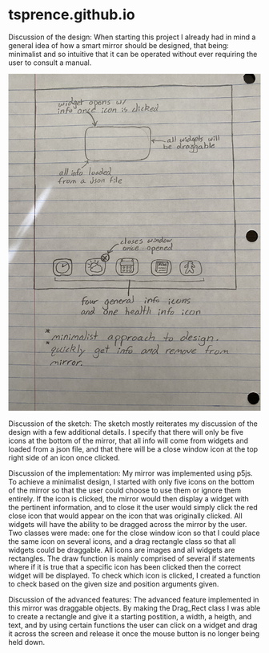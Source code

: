 # tsprence.github.io

Discussion of the design:
When starting this project I already had in mind a general idea of how a smart mirror should be designed, that being: minimalist and so intuitive that it can be operated without ever requiring the user to consult a manual. 

![](images/p2.Tyler.Sprencel.png)

Discussion of the sketch:
The sketch mostly reiterates my discussion of the design with a few additional details. I specify that there will only be five icons at the bottom of the mirror, that all info will come from widgets and loaded from a json file, and that there will be a close window icon at the top right side of an icon once clicked.

Discussion of the implementation:
My mirror was implemented using p5js. To achieve a minimalist design, I started with only five icons on the bottom of the mirror so that the user could choose to use them or ignore them entirely. If the icon is clicked, the mirror would then display a widget with the pertinent information, and to close it the user would simply click the red close icon that would appear on the icon that was originally clicked. All widgets will have the ability to be dragged across the mirror by the user. Two classes were made: one for the close window icon so that I could place the same icon on several icons, and a drag rectangle class so that all widgets could be draggable. All icons are images and all widgets are rectangles. The draw function is mainly comprised of several if statements where if it is true that a specific icon has been clicked then the correct widget will be displayed. To check which icon is clicked, I created a function to check based on the given size and position arguments given.

Discussion of the advanced features:
The advanced feature implemented in this mirror was draggable objects. By making the Drag_Rect class I was able to create a rectangle and give it a starting postition, a width, a heigth, and text, and by using certain functions the user can click on a widget and drag it across the screen and release it once the mouse button is no longer being held down. 


